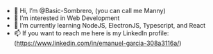 - 👋 Hi, I’m @Basic-Sombrero, (you can call me Manny)
- 👀 I’m interested in Web Development
- 🌱 I’m currently learning NodeJS, ElectronJS, Typescript, and React
- 📫 If you want to reach me here is my LinkedIn profile: (https://www.linkedin.com/in/emanuel-garcia-308a3116a/)

